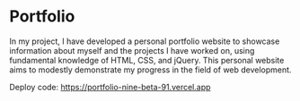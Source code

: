 # Portfolio
In my project, I have developed a personal portfolio website to showcase information about myself and the projects I have worked on, using fundamental knowledge of HTML, CSS, and jQuery. This personal website aims to modestly demonstrate my progress in the field of web development.

Deploy code: https://portfolio-nine-beta-91.vercel.app
